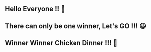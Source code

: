 ##  Hello Everyone !! :wave:
##  There can only be one winner, Let's GO !!! :smiley:
##  Winner Winner Chicken Dinner !!! :chicken:
